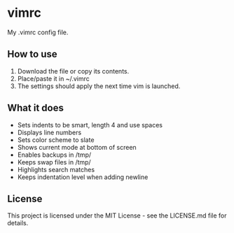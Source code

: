 # vimrc
My .vimrc config file.

## How to use
1. Download the file or copy its contents.
2. Place/paste it in ~/.vimrc
3. The settings should apply the next time vim is launched.

## What it does 
* Sets indents to be smart, length 4 and use spaces
* Displays line numbers
* Sets color scheme to slate
* Shows current mode at bottom of screen
* Enables backups in /tmp/
* Keeps swap files in /tmp/
* Highlights search matches
* Keeps indentation level when adding newline

## License
This project is licensed under the MIT License - see the LICENSE.md file for details.


